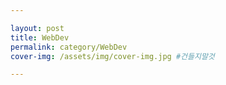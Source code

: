```yaml
---

layout: post
title: WebDev
permalink: category/WebDev
cover-img: /assets/img/cover-img.jpg #건들지말것

---
```


